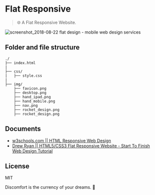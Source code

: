 # Flat Responsive

> 🌐 A Flat Responsive Website.

![screenshot_2018-08-22 flat design - mobile web design services](https://user-images.githubusercontent.com/34389409/44475205-a3cc1e00-a65e-11e8-9e71-903de52ebaee.png)

## Folder and file structure

```
./
├── index.html
|
├── css/
|   ├── style.css
|
├── img/ 
    ├── favicon.png
    ├── desktop.png
    ├── hand_ipad.png
    ├── hand_mobile.png
    ├── nav.png
    ├── rocket_design.png
    ├── rocket_design.png      
```

## Documents

* [w3schools.com || HTML Responsive Web Design](https://www.w3schools.com/html/html_responsive.asp)
* [Drew Ryan || HTML5/CSS3 Flat Responsive Website - Start To Finish Web Design Tutorial](https://www.youtube.com/watch?v=muZ0JYBCnrU)

## License

MIT


<!-- INSPIRATIONAL_QUOTE_START -->
Discomfort is the currency of your dreams.
🐶
<!-- INSPIRATIONAL_QUOTE_END -->
